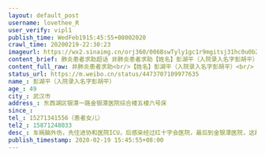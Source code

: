 ```yaml
---
layout: default_post
username: lovethee_R
user_verify: vipl1
publish_time: WedFeb1915:45:55+08002020
crawl_time: 20200219-22:30:23
imageurl: https://wx2.sinaimg.cn/orj360/006BswTyly1gc1r9mgitsj31hc0u0b29.jpg,https://wx3.sinaimg.cn/orj360/006BswTyly1gc1r9n0r8vj30u01hc7wh.jpg,https://wx4.sinaimg.cn/orj360/006BswTyly1gc1r9nk3naj30om1hctre.jpg
content_brief: 肺炎患者求助超话 非肺炎患者求助【姓名】彭湖平（入院录入名字彭胡平）【年龄】49【所在城市】武汉市【所在小区、社区】东西湖区银潭一路 金银潭医院 综合楼五楼六号床【病患时间】31天【联系方式】15271341556（患者女儿）【其他紧急联系人】15871248033【病情描述】车祸脑外伤，先住进 ...全文
content_full_raw: 非肺炎患者求助<br/>【姓名】彭湖平（入院录入名字彭胡平）<br/>【年龄】49<br/>【所在城市】武汉市<br/>【所在小区、社区】东西湖区银潭一路金银潭医院综合楼五楼六号床<br/>【病患时间】31天<br/>【联系方式】15271341556（患者女儿）<br/>【其他紧急联系人】15871248033<br/>【病情描述】车祸脑外伤，先住进协和医院ICU，后感染经过红十字会医院，最后到金银潭医院，这段时间，病人一直昏迷不醒，不能进食，也没有得到过治疗，金银潭医院也通知排除了新型肺炎，要求出院。紧急求助，已经联系了所有医院都不接收，脑外伤不能再拖下去了，可以收治，住走廊都可以，拜托了🙏🙏🙏
status_url: https://m.weibo.cn/status/4473707109977635
name_: 彭湖平（入院录入名字彭胡平）
age_: 49
city_: 武汉市
address_: 东西湖区银潭一路金银潭医院综合楼五楼六号床
since_: 
tel_: 15271341556（患者女儿）
tel2_: 15871248033
desc_: 车祸脑外伤，先住进协和医院ICU，后感染经过红十字会医院，最后到金银潭医院，这段时间，病人一直昏迷不醒，不能进食，也没有得到过治疗，金银潭医院也通知排除了新型肺炎，要求出院。紧急求助，已经联系了所有医院都不接收，脑外伤不能再拖下去了，可以收治，住走廊都可以，拜托了🙏🙏🙏
publish_timestamp: 2020-02-19 15:45:55+08:00
---
```

